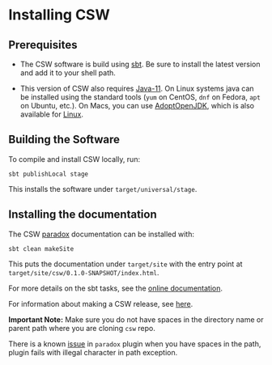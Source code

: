 # Installing CSW

## Prerequisites

* The CSW software is build using [sbt](https://www.scala-sbt.org).
Be sure to install the latest version and add it to your shell path.

* This version of CSW also requires [Java-11](https://openjdk.java.net/projects/jdk/11/).
On Linux systems java can be installed using the standard tools (`yum` on CentOS, `dnf` on Fedora, `apt` on Ubuntu, etc.).
On Macs, you can use [AdoptOpenJDK](https://github.com/AdoptOpenJDK/homebrew-openjdk),
which is also available for [Linux](https://adoptopenjdk.net/installation.html?variant=openjdk11&jvmVariant=hotspot#x64_linux-jdk).

## Building the Software

To compile and install CSW locally, run:

    sbt publishLocal stage

This installs the software under `target/universal/stage`.

## Installing the documentation

The CSW [paradox](https://developer.lightbend.com/docs/paradox/current/index.html) documentation can be installed with:

    sbt clean makeSite

This puts the documentation under `target/site` with the entry point at `target/site/csw/0.1.0-SNAPSHOT/index.html`.

For more details on the sbt tasks, see the [online documentation](https://tmtsoftware.github.io/csw/1.0.0/commons/sbt-tasks.html).

For information about making a CSW release, see [here](RELEASING.md).

**Important Note:**
Make sure you do not have spaces in the directory name or parent path where you are cloning `csw` repo.

There is a known [issue](https://github.com/lightbend/paradox/issues/387) in `paradox` plugin when you have spaces in the path, plugin fails with illegal character in path exception.
